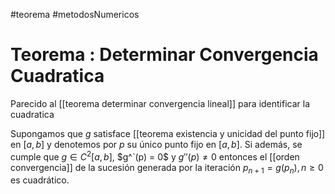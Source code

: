 #teorema #metodosNumericos 
# Teorema : Determinar Convergencia Cuadratica

Parecido al [[teorema determinar convergencia lineal]] para identificar la cuadratica

Supongamos que $g$ satisface [[teorema existencia y unicidad del punto fijo]] en $[a, b]$ y denotemos por $p$ su único punto fijo en $[a, b]$. Si además, se cumple que $g \in C^2[a, b]$, $g^`(p) = 0$ y $g''(p) \neq 0$ entonces el [[orden convergencia]] de la sucesión generada por la iteración $p_{n+1} = g(p_n), n \geq 0$ es cuadrático.



